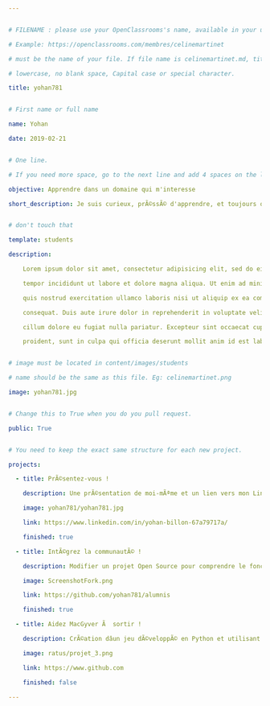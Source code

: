 ```yaml
---


# FILENAME : please use your OpenClassrooms's name, available in your url.

# Example: https://openclassrooms.com/membres/celinemartinet

# must be the name of your file. If file name is celinemartinet.md, title is celinemartinet.

# lowercase, no blank space, Capital case or special character.

title: yohan781


# First name or full name

name: Yohan

date: 2019-02-21


# One line.

# If you need more space, go to the next line and add 4 spaces on the left, as in 'description'.

objective: Apprendre dans un domaine qui m'interesse

short_description: Je suis curieux, prÃ©ssÃ© d'apprendre, et toujours optimiste !


# don't touch that

template: students

description:

    Lorem ipsum dolor sit amet, consectetur adipisicing elit, sed do eiusmod

    tempor incididunt ut labore et dolore magna aliqua. Ut enim ad minim veniam,

    quis nostrud exercitation ullamco laboris nisi ut aliquip ex ea commodo

    consequat. Duis aute irure dolor in reprehenderit in voluptate velit esse

    cillum dolore eu fugiat nulla pariatur. Excepteur sint occaecat cupidatat non

    proident, sunt in culpa qui officia deserunt mollit anim id est laborum.


# image must be located in content/images/students

# name should be the same as this file. Eg: celinemartinet.png

image: yohan781.jpg


# Change this to True when you do you pull request.

public: True


# You need to keep the exact same structure for each new project.

projects:

  - title: PrÃ©sentez-vous !

    description: Une prÃ©sentation de moi-mÃªme et un lien vers mon LinkedIn.

    image: yohan781/yohan781.jpg

    link: https://www.linkedin.com/in/yohan-billon-67a79717a/

    finished: true

  - title: IntÃ©grez la communautÃ© !

    description: Modifier un projet Open Source pour comprendre le fonctionnement de Git, de Github et des pull requests. 

    image: ScreenshotFork.png

    link: https://github.com/yohan781/alumnis

    finished: true

  - title: Aidez MacGyver Ã  sortir !

    description: CrÃ©ation dâun jeu dÃ©veloppÃ© en Python et utilisant PyGame.

    image: ratus/projet_3.png

    link: https://www.github.com

    finished: false

---
```

